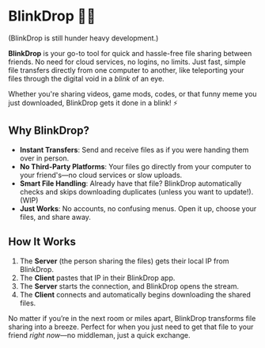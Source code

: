 # BlinkDrop 🚀💾

(BlinkDrop is still hunder heavy development.)

**BlinkDrop** is your go-to tool for quick and hassle-free file sharing between friends. No need for cloud services, no logins, no limits. Just fast, simple file transfers directly from one computer to another, like teleporting your files through the digital void in a _blink_ of an eye.

Whether you're sharing videos, game mods, codes, or that funny meme you just downloaded, BlinkDrop gets it done in a blink! ⚡

## Why BlinkDrop?
- **Instant Transfers**: Send and receive files as if you were handing them over in person.
- **No Third-Party Platforms**: Your files go directly from your computer to your friend's—no cloud services or slow uploads.
- **Smart File Handling**: Already have that file? BlinkDrop automatically checks and skips downloading duplicates (unless you want to update!). (WIP)
- **Just Works**: No accounts, no confusing menus. Open it up, choose your files, and share away.

## How It Works
1. The **Server** (the person sharing the files) gets their local IP from BlinkDrop.
2. The **Client** pastes that IP in their BlinkDrop app.
3. The **Server** starts the connection, and BlinkDrop opens the stream.
4. The **Client** connects and automatically begins downloading the shared files.

No matter if you’re in the next room or miles apart, BlinkDrop transforms file sharing into a breeze. Perfect for when you just need to get that file to your friend *right now*—no middleman, just a quick exchange.
